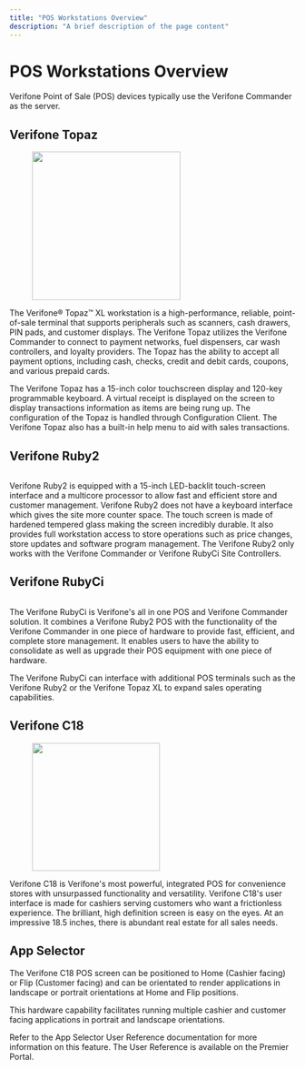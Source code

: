 ```yaml
---
title: "POS Workstations Overview"
description: "A brief description of the page content"
---
```


# POS Workstations Overview

Verifone Point of Sale (POS) devices typically use the Verifone Commander as the server.

## Verifone Topaz

<figure><img src="../../.gitbook/assets/image_33_4.png" alt="" width="261" /><figcaption></figcaption></figure>

The Verifone® Topaz™ XL workstation is a high-performance, reliable, point-of-sale terminal that supports peripherals such as scanners, cash drawers, PIN pads, and customer displays. The Verifone Topaz utilizes the Verifone Commander to connect to payment networks, fuel dispensers, car wash controllers, and loyalty providers. The Topaz has the ability to accept all payment options, including cash, checks, credit and debit cards, coupons, and various prepaid cards.

The Verifone Topaz has a 15-inch color touchscreen display and 120-key programmable keyboard. A virtual receipt is displayed on the screen to display transactions information as items are being rung up. The configuration of the Topaz is handled through Configuration Client. The Verifone Topaz also has a built-in help menu to aid with sales transactions.

## Verifone Ruby2

<figure><img src="../../.gitbook/assets/image_33_5.png" alt="" /><figcaption></figcaption></figure>

Verifone Ruby2 is equipped with a 15-inch LED-backlit touch-screen interface and a multicore processor to allow fast and efficient store and customer management. Verifone Ruby2 does not have a keyboard interface which gives the site more counter space. The touch screen is made of hardened tempered glass making the screen incredibly durable. It also provides full workstation access to store operations such as price changes, store updates and software program management. The Verifone Ruby2 only works with the Verifone Commander or Verifone RubyCi Site Controllers.

## Verifone RubyCi

<figure><img src="../../.gitbook/assets/image_34_6.png" alt="" /><figcaption></figcaption></figure>

The Verifone RubyCi is Verifone's all in one POS and Verifone Commander solution. It combines a Verifone Ruby2 POS with the functionality of the Verifone Commander in one piece of hardware to provide fast, efficient, and complete store management. It enables users to have the ability to consolidate as well as upgrade their POS equipment with one piece of hardware.

The Verifone RubyCi can interface with additional POS terminals such as the Verifone Ruby2 or the Verifone Topaz XL to expand sales operating capabilities.

## Verifone C18

<figure><img src="../../.gitbook/assets/image_34_7.png" alt="" width="225" /><figcaption></figcaption></figure>

Verifone C18 is Verifone's most powerful, integrated POS for convenience stores with unsurpassed functionality and versatility. Verifone C18's user interface is made for cashiers serving customers who want a frictionless experience. The brilliant, high definition screen is easy on the eyes. At an impressive 18.5 inches, there is abundant real estate for all sales needs.

## App Selector

The Verifone C18 POS screen can be positioned to Home (Cashier facing) or Flip (Customer facing) and can be orientated to render applications in landscape or portrait orientations at Home and Flip positions.

This hardware capability facilitates running multiple cashier and customer facing applications in portrait and landscape orientations.

<Note type="warning">
Refer to the App Selector User Reference documentation for more information on this feature. The User Reference is available on the Premier Portal.
</Note>